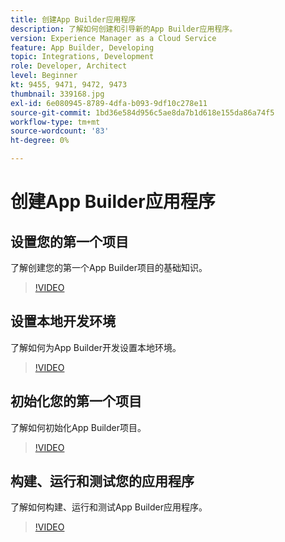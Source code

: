 ```yaml
---
title: 创建App Builder应用程序
description: 了解如何创建和引导新的App Builder应用程序。
version: Experience Manager as a Cloud Service
feature: App Builder, Developing
topic: Integrations, Development
role: Developer, Architect
level: Beginner
kt: 9455, 9471, 9472, 9473
thumbnail: 339168.jpg
exl-id: 6e080945-8789-4dfa-b093-9df10c278e11
source-git-commit: 1bd36e584d956c5ae8da7b1d618e155da86a74f5
workflow-type: tm+mt
source-wordcount: '83'
ht-degree: 0%

---
```


# 创建App Builder应用程序

## 设置您的第一个项目

了解创建您的第一个App Builder项目的基础知识。

>[!VIDEO](https://video.tv.adobe.com/v/342301/?quality=12&learn=on&captions=chi_hans)

## 设置本地开发环境

了解如何为App Builder开发设置本地环境。

>[!VIDEO](https://video.tv.adobe.com/v/342277/?quality=12&learn=on&captions=chi_hans)

## 初始化您的第一个项目

了解如何初始化App Builder项目。

>[!VIDEO](https://video.tv.adobe.com/v/342242/?quality=12&learn=on&captions=chi_hans)

## 构建、运行和测试您的应用程序

了解如何构建、运行和测试App Builder应用程序。

>[!VIDEO](https://video.tv.adobe.com/v/342229/?quality=12&learn=on&captions=chi_hans)
